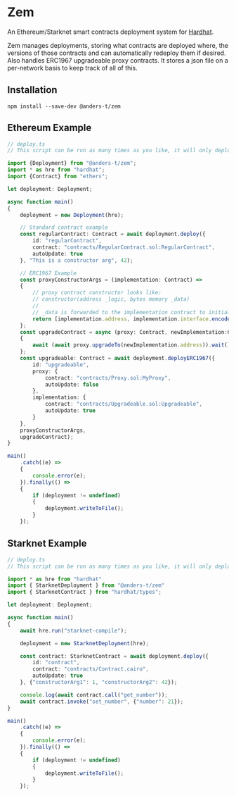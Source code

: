 # Zem

An Ethereum/Starknet smart contracts deployment system for [Hardhat](https://github.com/nomiclabs/hardhat).

Zem manages deployments, storing what contracts are deployed where, the versions of those contracts and can automatically redeploy them if desired. Also handles ERC1967 upgradeable proxy contracts. It stores a json file on a per-network basis to keep track of all of this.

## Installation

`npm install --save-dev @anders-t/zem`

## Ethereum Example

```ts
// deploy.ts
// This script can be run as many times as you like, it will only deploy what isn't already deployed

import {Deployment} from "@anders-t/zem";
import * as hre from "hardhat";
import {Contract} from "ethers";

let deployment: Deployment;

async function main()
{
    deployment = new Deployment(hre);

    // Standard contract example
    const regularContract: Contract = await deployment.deploy({
        id: "regularContract",
        contract: "contracts/RegularContract.sol:RegularContract",
        autoUpdate: true
    }, "This is a constructor arg", 42);

    // ERC1967 Example
    const proxyConstructorArgs = (implementation: Contract) => 
    {
        // proxy contract constructor looks like:
        // constructor(address _logic, bytes memory _data)
        //
        // _data is forwarded to the implementation contract to initialise it
        return [implementation.address, implementation.interface.encodeFunctionData("init", ["This is an argument for init()", "so is this"])];
    };
    const upgradeContract = async (proxy: Contract, newImplementation:Contract) =>
    {
        await (await proxy.upgradeTo(newImplementation.address)).wait();
    };
    const upgradeable: Contract = await deployment.deployERC1967({
        id: "upgradeable",
        proxy: {
            contract: "contracts/Proxy.sol:MyProxy",
            autoUpdate: false
        },
        implementation: {
            contract: "contracts/Upgradeable.sol:Upgradeable",
            autoUpdate: true
        }
    },
    proxyConstructorArgs,
    upgradeContract);
}

main()
    .catch((e) =>
    {
        console.error(e);
    }).finally(() =>
    {
        if (deployment != undefined)
        {
            deployment.writeToFile();
        }
    });
```

## Starknet Example

```ts
// deploy.ts
// This script can be run as many times as you like, it will only deploy what isn't already deployed

import * as hre from "hardhat"
import { StarknetDeployment } from "@anders-t/zem"
import { StarknetContract } from "hardhat/types";

let deployment: Deployment;

async function main()
{
    await hre.run("starknet-compile");

    deployment = new StarknetDeployment(hre);

    const contract: StarknetContract = await deployment.deploy({
        id: "contract",
        contract: "contracts/Contract.cairo",
        autoUpdate: true
    }, {"constructorArg1": 1, "constructorArg2": 42});

    console.log(await contract.call("get_number"));
    await contract.invoke("set_number", {"number": 21});
}

main()
    .catch((e) =>
    {
        console.error(e);
    }).finally(() =>
    {
        if (deployment != undefined)
        {
            deployment.writeToFile();
        }
    });
```